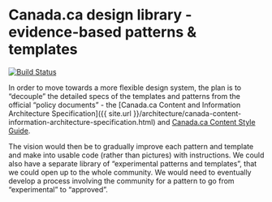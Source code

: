 ---
---
# Canada.ca design library - evidence-based patterns &amp; templates

[![Build Status](https://travis-ci.com/canada-ca/design-system.svg?branch=master)](https://travis-ci.com/canada-ca/design-system)

In order to move towards a more flexible design system, the plan is to “decouple” the detailed specs of the templates and patterns from the official “policy documents” - the [Canada.ca Content and Information Architecture Specification]({{ site.url }}/architecture/canada-content-information-architecture-specification.html) and [Canada.ca Content Style Guide](https://www.canada.ca/en/treasury-board-secretariat/services/government-communications/canada-content-style-guide.html).

The vision would then be to gradually improve each pattern and template and make into usable code (rather than pictures) with instructions. We could also have a separate library of “experimental patterns and templates”, that we could open up to the whole community. We would need to eventually develop a process involving the community for a pattern to go from “experimental” to “approved”. 
